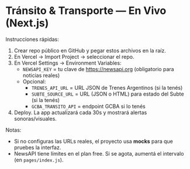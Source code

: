 # Tránsito & Transporte — En Vivo (Next.js)

Instrucciones rápidas:

1. Crear repo público en GitHub y pegar estos archivos en la raíz.
2. En Vercel → Import Project → seleccionar el repo.
3. En Vercel Settings → Environment Variables:
   - `NEWSAPI_KEY` = tu clave de https://newsapi.org (obligatorio para noticias reales)
   - Opcional:
     - `TRENES_API_URL` = URL JSON de Trenes Argentinos (si la tenés)
     - `SUBTE_SOURCE_URL` = URL (JSON o HTML) para estado del Subte (si la tenés)
     - `GCBA_TRANSITO_API` = endpoint GCBA si lo tenés
4. Deploy. La app actualizará cada 30s y mostrará alertas sonoras/visuales.

Notas:
- Si no configuras las URLs reales, el proyecto usa **mocks** para que pruebes la interfaz.
- NewsAPI tiene límites en el plan free. Si se agota, aumentá el intervalo (en `pages/index.js`).
